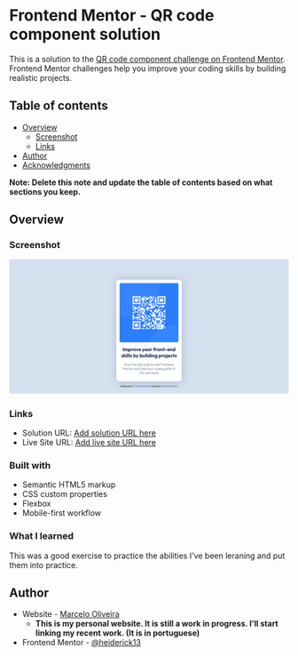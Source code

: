 # Frontend Mentor - QR code component solution

This is a solution to the [QR code component challenge on Frontend Mentor](https://www.frontendmentor.io/challenges/qr-code-component-iux_sIO_H). Frontend Mentor challenges help you improve your coding skills by building realistic projects. 

## Table of contents

- [Overview](#overview)
  - [Screenshot](#screenshot)
  - [Links](#links)
- [Author](#author)
- [Acknowledgments](#acknowledgments)

**Note: Delete this note and update the table of contents based on what sections you keep.**

## Overview

### Screenshot

![](./images/Screenshot.png)

### Links

- Solution URL: [Add solution URL here](https://www.frontendmentor.io/solutions/qr-code-component-YPThAWBRg8)
- Live Site URL: [Add live site URL here](https://heiderick13.github.io/qr-code-component/)

### Built with

- Semantic HTML5 markup
- CSS custom properties
- Flexbox
- Mobile-first workflow

### What I learned

This was a good exercise to practice the abilities I've been leraning and put them into practice. 

## Author

- Website - [Marcelo Oliveira](https://heiderick13.github.io/curriculo/)
  - **This is my personal website. It is still a work in progress. I'll start linking my recent work. (It is in portuguese)**
- Frontend Mentor - [@heiderick13](https://www.frontendmentor.io/profile/heiderick13)
